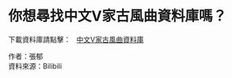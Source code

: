 # 你想尋找中文V家古風曲資料庫嗎？
下載資料庫請點擊：  
[中文V家古風曲資料庫](https://b614103080.github.io/ChineseV_GUFENG/)  

作者：張郁  
資料來源：Bilibili


